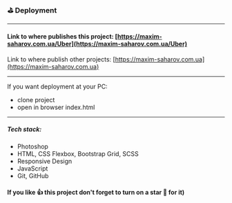 
### ⛳️ Deployment

***
[//]: <> (This is a comment, it will not be included)

#### Link to where publishes this project: [https://maxim-saharov.com.ua/Uber](https://maxim-saharov.com.ua/Uber)

Link to where publish other projects: [https://maxim-saharov.com.ua](https://maxim-saharov.com.ua)

***

If you want deployment at your PC:

* clone project
* open in browser index.html

***

##### Tech stack:

* Photoshop
* HTML, CSS Flexbox, Bootstrap Grid, SCSS
* Responsive Design
* JavaScript
* Git, GitHub

#### If you like 👍 this project don't forget to turn on a star 💛 for it)